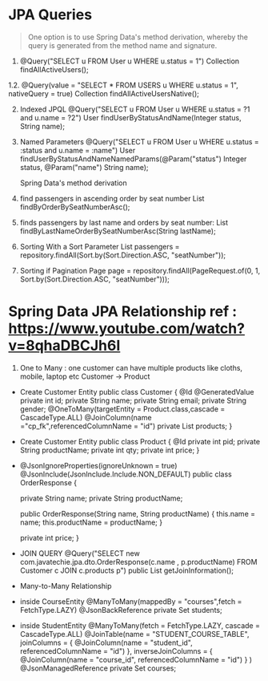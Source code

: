 # JPA Queries
> One option is to use Spring Data's method derivation, whereby the query is generated from the method name and signature.
1. @Query("SELECT u FROM User u WHERE u.status = 1")
   Collection<User> findAllActiveUsers();

1.2. @Query(value = "SELECT * FROM USERS u WHERE u.status = 1", nativeQuery = true)
Collection<User> findAllActiveUsersNative();

2. Indexed JPQL
   @Query("SELECT u FROM User u WHERE u.status = ?1 and u.name = ?2")
   User findUserByStatusAndName(Integer status, String name);

3. Named Parameters
   @Query("SELECT u FROM User u WHERE u.status = :status and u.name = :name")
   User findUserByStatusAndNameNamedParams(@Param("status") Integer status, @Param("name") String name);

   Spring Data's method derivation
4. find passengers in ascending order by seat number
   List<Passenger> findByOrderBySeatNumberAsc();

5. finds passengers by last name and orders by seat number:
   List<Passenger> findByLastNameOrderBySeatNumberAsc(String lastName);

6. Sorting With a Sort Parameter
   List<Passenger> passengers = repository.findAll(Sort.by(Sort.Direction.ASC, "seatNumber"));

7. Sorting if Pagination
   Page<Passenger> page = repository.findAll(PageRequest.of(0, 1, Sort.by(Sort.Direction.ASC, "seatNumber")));


# Spring Data JPA Relationship  ref : https://www.youtube.com/watch?v=8qhaDBCJh6I
1. One to Many : one customer can have multiple products like cloths, mobile, laptop etc
    Customer -> Product
- Create Customer Entity
  public class Customer {
  @Id
  @GeneratedValue
  private int id;
  private String name;
  private String email;
  private String gender;
  @OneToMany(targetEntity = Product.class,cascade = CascadeType.ALL)
  @JoinColumn(name ="cp_fk",referencedColumnName = "id")
  private List<Product> products;
  }

- Create Customer Entity
  public class Product {
  @Id
  private int pid;
  private String productName;
  private int qty;
  private int price;
  }

- @JsonIgnoreProperties(ignoreUnknown = true)
  @JsonInclude(JsonInclude.Include.NON_DEFAULT)
  public class OrderResponse {

  private String name;
  private String productName;

  public OrderResponse(String name, String productName) {
  this.name = name;
  this.productName = productName;
  }

  private int price;
  }

- JOIN QUERY
  @Query("SELECT new com.javatechie.jpa.dto.OrderResponse(c.name , p.productName) FROM Customer c JOIN c.products p")
  public List<OrderResponse> getJoinInformation();

- Many-to-Many Relationship
- inside CourseEntity
  @ManyToMany(mappedBy = "courses",fetch = FetchType.LAZY)
  @JsonBackReference
  private Set<Student> students;

- inside StudentEntity
@ManyToMany(fetch = FetchType.LAZY, cascade = CascadeType.ALL)
@JoinTable(name = "STUDENT_COURSE_TABLE",
joinColumns = {
@JoinColumn(name = "student_id", referencedColumnName = "id")
},
inverseJoinColumns = {
@JoinColumn(name = "course_id", referencedColumnName = "id")
}
)
@JsonManagedReference
private Set<Course> courses;
